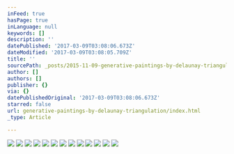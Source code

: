 ```yaml
---
inFeed: true
hasPage: true
inLanguage: null
keywords: []
description: ''
datePublished: '2017-03-09T03:08:06.673Z'
dateModified: '2017-03-09T03:08:05.709Z'
title: ''
sourcePath: _posts/2015-11-09-generative-paintings-by-delaunay-triangulation.md
author: []
authors: []
publisher: {}
via: {}
datePublishedOriginal: '2017-03-09T03:08:06.673Z'
starred: false
url: generative-paintings-by-delaunay-triangulation/index.html
_type: Article

---
```

![](https://the-grid-user-content.s3-us-west-2.amazonaws.com/7f9d9050-e86b-4266-9486-cda993404ffa.jpg)
![](https://the-grid-user-content.s3-us-west-2.amazonaws.com/81166d4f-9492-4688-9ccb-463502999575.jpg)
![](https://the-grid-user-content.s3-us-west-2.amazonaws.com/8294d512-3cdc-40bc-b9b1-9159838f8b98.jpg)
![](https://the-grid-user-content.s3-us-west-2.amazonaws.com/5e5cd2e2-e7f5-4e60-a3ea-037b24e881d1.jpg)
![](https://the-grid-user-content.s3-us-west-2.amazonaws.com/42d95857-7559-4e4c-82e9-57bb83737aba.png)
![](https://the-grid-user-content.s3-us-west-2.amazonaws.com/4897d69c-7eec-4831-bd30-00e1187f0fe4.png)
![](https://the-grid-user-content.s3-us-west-2.amazonaws.com/3b5660e4-caca-40ce-a006-4ecdb1dbd84b.png)
![](https://the-grid-user-content.s3-us-west-2.amazonaws.com/3f7fab92-db5a-435f-961b-961a2d54008a.png)
![](https://the-grid-user-content.s3-us-west-2.amazonaws.com/3be9d781-01ae-4907-a927-fe56119e38d1.png)
![](https://the-grid-user-content.s3-us-west-2.amazonaws.com/ed2494ce-89f8-4ec9-a07e-b4a883e6a257.png)
![](https://the-grid-user-content.s3-us-west-2.amazonaws.com/6817da3b-8d04-4c69-b130-22c6e18dfd1e.png)
![](https://the-grid-user-content.s3-us-west-2.amazonaws.com/3e8321c5-63a4-47de-a466-53fb7c79d534.png)
![](https://the-grid-user-content.s3-us-west-2.amazonaws.com/5cbe86b4-7aa1-43f4-971e-1f9aab8e6bef.png)
